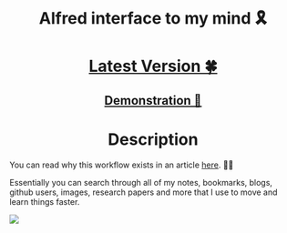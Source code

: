<h1 align="center">Alfred interface to my mind 🎗</h1>

<h1 align="center"><a href="https://github.com/nikitavoloboev/alfred-my-mind/releases/latest"> Latest Version 🍀</a></h1>

<h2 align="center"><a href="http://quick.as/j0O2SvxLR"> Demonstration 👀</a></h2>

<h1 align="center"> Description</h1>


You can read why this workflow exists in an article [here](https://medium.com/@NikitaVoloboev/opening-up-my-mind-%EF%B8%8F-575c8ece8a24). ✍🏻

Essentially you can search through all of my notes, bookmarks, blogs, github users, images, research papers and more that I use to move and learn things faster.

![](http://i.imgur.com/4wvJNy6.png)
